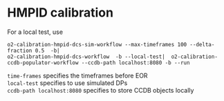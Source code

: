 # HMPID calibration

For a local test, use

```
o2-calibration-hmpid-dcs-sim-workflow --max-timeframes 100 --delta-fraction 0.5  -b|  
o2-calibration-hmpid-dcs-workflow  -b --local-test|  o2-calibration-ccdb-populator-workflow --ccdb-path localhost:8080 -b --run
```

`time-frames` specifies the timeframes before EOR  
`local-test` specifies to use simulated DPs  
`ccdb-path localhost:8080` specifies to store CCDB objects locally  

	

